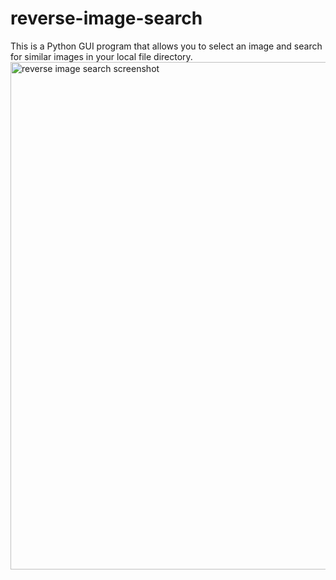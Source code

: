 # reverse-image-search
This is a Python GUI program that allows you to select an image and search for similar images in your local file directory.
<img width="812" alt="reverse image search screenshot" src="https://github.com/user-attachments/assets/66bb1d5b-ca59-4b0b-96f2-66d503af2646" />
